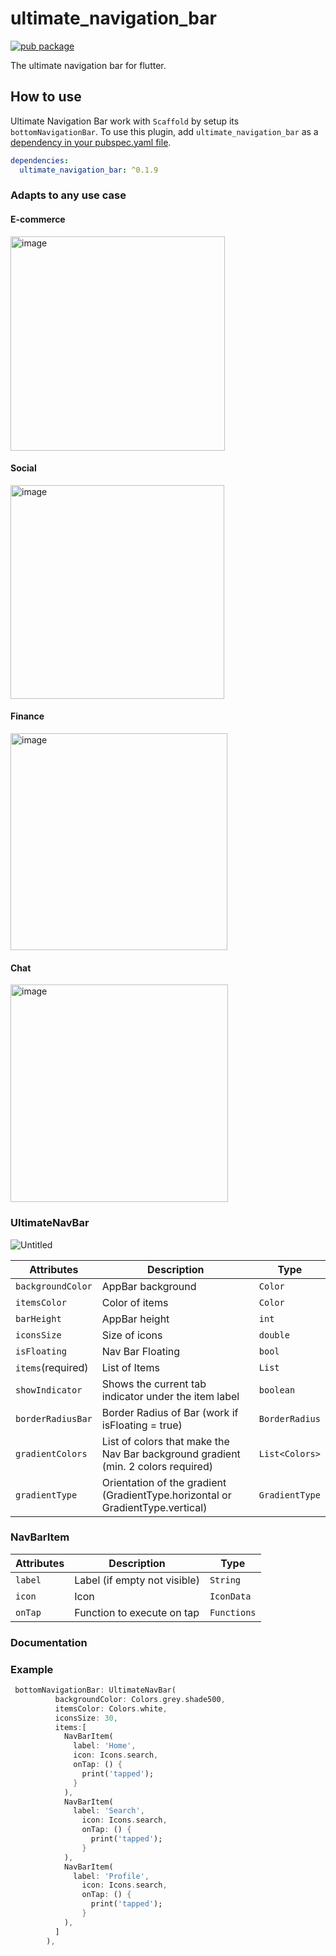 # ultimate_navigation_bar
[![pub package](https://img.shields.io/pub/v/ultimate_navigation_bar.svg)](https://pub.dev/packages/ultimate_navigation_bar)

The ultimate navigation bar for flutter.

## How to use
Ultimate Navigation Bar work with `Scaffold` by setup its `bottomNavigationBar`.
To use this plugin, add `ultimate_navigation_bar` as a [dependency in your pubspec.yaml file](https://flutter.dev/docs/development/platform-integration/platform-channels).

```yaml
dependencies:
  ultimate_navigation_bar: ^0.1.9

```


### Adapts to any use case

#### E-commerce
<img width="343" alt="image" src="https://github.com/UltimateNavBar/ultimate_navigation_bar/assets/67431499/43cdf7ad-1806-45cb-a69d-7125c1a567c9">


#### Social
<img width="342" alt="image" src="https://github.com/UltimateNavBar/ultimate_navigation_bar/assets/67431499/7d14132c-52b0-42f8-95c5-bf4ce91a7d84">

#### Finance
<img width="347" alt="image" src="https://github.com/UltimateNavBar/ultimate_navigation_bar/assets/67431499/7d55ccb3-f38d-4793-90f5-8527d76fa182">

#### Chat
<img width="348" alt="image" src="https://github.com/UltimateNavBar/ultimate_navigation_bar/assets/67431499/0bd577a2-a0b9-4e9c-a1fd-5493829b56d2">



### UltimateNavBar
![Untitled](https://github.com/UltimateNavBar/ultimate_navigation_bar/assets/67431499/54d2ab30-fc76-464e-a078-75573fb03f59)



| Attributes        | Description                                                                       | Type          |
|-------------------|-----------------------------------------------------------------------------------|---------------|
| `backgroundColor` | AppBar background                                                                 | `Color`       |
| `itemsColor`      | Color of items                                                                    | `Color`       |
| `barHeight`       | AppBar height                                                                     | `int`         |
| `iconsSize`       | Size of icons                                                                     | `double`      |
| `isFloating`      | Nav Bar Floating                                                                  | `bool`        |
| `items`(required)           | List of Items                                                                     | `List`        |
| `showIndicator`  | Shows the current tab indicator under the item label                                                  | `boolean`   |
| `borderRadiusBar` | Border Radius of Bar (work if isFloating = true)                                  | `BorderRadius` |
| `gradientColors`  | List of colors that make the Nav Bar background gradient (min. 2 colors required) | `List<Colors>` |
| `gradientType`    | Orientation of the gradient (GradientType.horizontal or GradientType.vertical)    | `GradientType` |

### NavBarItem

| Attributes | Description                                                                      | Type        |
|------------|----------------------------------------------------------------------------------|-------------|
| `label`    | Label (if empty not visible)                                                     | `String`    |
| `icon`     | Icon                                                                             | `IconData`  |
| `onTap`    | Function to execute on tap                                                       | `Functions` |

### Documentation

### Example

``` dart
 bottomNavigationBar: UltimateNavBar(
          backgroundColor: Colors.grey.shade500,
          itemsColor: Colors.white,
          iconsSize: 30,
          items:[
            NavBarItem(
              label: 'Home',
              icon: Icons.search,
              onTap: () {
                print('tapped');
              }
            ),
            NavBarItem(
              label: 'Search',
                icon: Icons.search,
                onTap: () {
                  print('tapped');
                }
            ),
            NavBarItem(
              label: 'Profile',
                icon: Icons.search,
                onTap: () {
                  print('tapped');
                }
            ),
          ]
        ),
```
